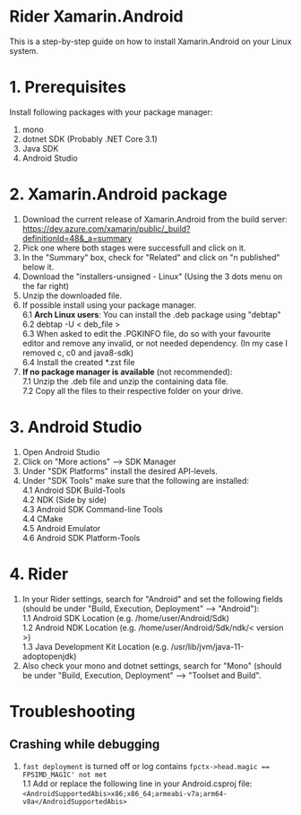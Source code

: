 # Rider Xamarin.Android
This is a step-by-step guide on how to install Xamarin.Android on your Linux system.

# 1. Prerequisites
Install following packages with your package manager:

1. mono
2. dotnet SDK (Probably .NET Core 3.1)
3. Java SDK
4. Android Studio

# 2. Xamarin.Android package

1. Download the current release of Xamarin.Android from the build server: 
https://dev.azure.com/xamarin/public/_build?definitionId=48&_a=summary
2. Pick one where both stages were successfull and click on it.
3. In the "Summary" box, check for "Related" and click on "n published" below it.
4. Download the "installers-unsigned - Linux" (Using the 3 dots menu on the far right)
5. Unzip the downloaded file.
6. If possible install using your package manager. <br>
6.1 **Arch Linux users**: You can install the .deb package using "debtap"<br>
6.2 debtap -U < deb_file ><br>
6.3 When asked to edit the .PGKINFO file, do so with your favourite editor and remove any invalid, or not needed dependency. (In my case I removed c, c0 and java8-sdk)<br>
6.4 Install the created *.zst file
7. **If no package manager is available** (not recommended):<br>
7.1 Unzip the .deb file and unzip the containing data file. <br>
7.2 Copy all the files to their respective folder on your drive.

# 3. Android Studio
1. Open Android Studio
2. Click on "More actions" --> SDK Manager
3. Under "SDK Platforms" install the desired API-levels.
4. Under "SDK Tools" make sure that the following are installed:<br>
4.1 Android SDK Build-Tools<br>
4.2 NDK (Side by side)<br>
4.3 Android SDK Command-line Tools<br>
4.4 CMake<br>
4.5 Android Emulator<br>
4.6 Android SDK Platform-Tools

# 4. Rider
1. In your Rider settings, search for "Android" and set the following fields (should be under "Build, Execution, Deployment" --> "Android"):<br>
1.1 Android SDK Location (e.g. /home/user/Android/Sdk)<br>
1.2 Android NDK Location (e.g. /home/user/Android/Sdk/ndk/< version >)<br>
1.3 Java Development Kit Location (e.g. /usr/lib/jvm/java-11-adoptopenjdk)
2. Also check your mono and dotnet settings, search for "Mono" (should be under "Build, Execution, Deployment" --> "Toolset and Build".

# Troubleshooting
## Crashing while debugging
1. `fast deployment` is turned off or log contains `fpctx->head.magic == FPSIMD_MAGIC' not met` <br>
1.1 Add or replace the following line in your Android.csproj file:\
`<AndroidSupportedAbis>x86;x86_64;armeabi-v7a;arm64-v8a</AndroidSupportedAbis>`

